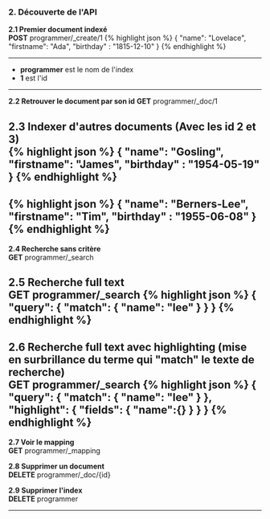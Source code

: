 ### 2. Découverte de l'API


   __2.1 Premier document indexé__    
__POST__ programmer/_create/1
{% highlight json %}
{
    "name": "Lovelace",
    "firstname": "Ada",
    "birthday" : "1815-12-10"
}
{% endhighlight %}   
  
---    
     
 - **programmer** est le nom de l'index   
 - **1** est l'id  
    
---  
           
   __2.2 Retrouver le document par son id__
__GET__ programmer/_doc/1  
    
  __2.3 Indexer d'autres documents (Avec les id 2 et 3)__  
{% highlight json %}
{
    "name": "Gosling",
    "firstname": "James",
    "birthday" : "1954-05-19"
}
{% endhighlight %}  
--- 
{% highlight json %}
{
    "name": "Berners-Lee",
    "firstname": "Tim",
    "birthday" : "1955-06-08"
}
{% endhighlight %}
---
  __2.4 Recherche sans critère__  
__GET__ programmer/_search

  __2.5 Recherche full text <a name="2.5"></a>__  
__GET__ programmer/_search
{% highlight json %}
{
    "query": {
        "match": {
            "name": "lee"
        }
    }
}
{% endhighlight %}
---
  __2.6 Recherche full text avec highlighting (mise en surbrillance du terme qui "match" le texte de recherche)__  
__GET__ programmer/_search
{% highlight json %}
{
    "query": {
        "match": {
            "name": "lee"
        }
    },
    "highlight": {
        "fields": {
            "name":{}
        }
    }
}
{% endhighlight %}
---    
  __2.7 Voir le mapping__  
__GET__ programmer/_mapping
  
  __2.8 Supprimer un document__  
__DELETE__ programmer/_doc/{id}
      
  __2.9 Supprimer l'index__  
__DELETE__ programmer

---